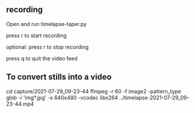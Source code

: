 ## recording

Open and run timelapse-taper.py

press r to start recording

optional: press r to stop recording

press q to quit the video feed

## To convert stills into a video

cd capture/2021-07-29_09-23-44
ffmpeg -r 60 -f image2 -pattern_type glob -i 'img*.jpg' -s 640x480 -vcodec libx264 ../timelapse-2021-07-29_09-23-44.mp4
